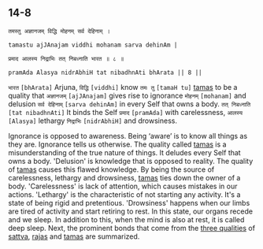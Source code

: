 ## 14-8


```shloka-sa
तमस्तु अज्ञानजम् विद्धि मोहनम् सर्व देहिनाम् ।
```
```shloka-sa-hk
tamastu ajJAnajam viddhi mohanam sarva dehinAm |
```
```shloka-sa
प्रमाद आलस्य निद्राभिः तत् निबध्नाति भारत ॥ ८ ॥
```
```shloka-sa-hk
pramAda Alasya nidrAbhiH tat nibadhnAti bhArata || 8 ||
```

`भारत` `[bhArata]` Arjuna, `विद्धि` `[viddhi]` know `तमः तु` `[tamaH tu]` [tamas](tamas) to be a quality that `अज्ञानजम्` `[ajJAnajam]` gives rise to ignorance `मोहनम्` `[mohanam]` and delusion `सर्व देहिनाम्` `[sarva dehinAm]` in every Self that owns a body. `तत् निबध्नाति` `[tat nibadhnAti]` It binds the Self `प्रमाद` `[pramAda]` with carelessness, `आलस्य` `[Alasya]` lethargy `निद्राभिः` `[nidrAbhiH]` and drowsiness.



Ignorance is opposed to awareness. Being ‘aware’ is to know all things as they are. Ignorance tells us otherwise. 
The quality called [tamas](tamas) is a misunderstanding of the true nature of things. It deludes every Self that owns a body. 'Delusion' is knowledge that is opposed to reality. The quality of [tamas](tamas) causes this flawed knowledge. 
By being the source of carelessness, lethargy and drowsiness, [tamas](tamas) ties down the owner of a body. 
'Carelessness' is lack of attention, which causes mistakes in our actions. 
'Lethargy' is the characteristic of not starting any activity. It's a state of being rigid and pretentious. 
'Drowsiness' happens when our limbs are tired of activity and start retiring to rest. In this state, our organs recede and we sleep. In addition to this, when the mind is also at rest, it is called deep sleep.
Next, the prominent bonds that come from the [three qualities](satva_rajas_tamas) of [sattva](sattva), [rajas](rajas) and [tamas](tamas) are summarized.

